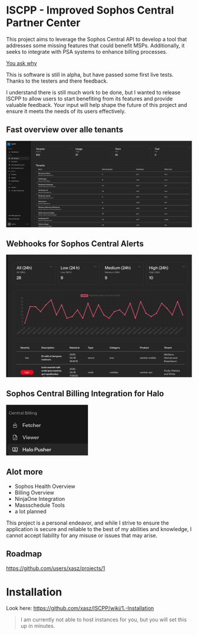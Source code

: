 # ISCPP - Improved Sophos Central Partner Center

This project aims to leverage the Sophos Central API to develop a tool that addresses some missing features that could benefit MSPs. 
Additionally, it seeks to integrate with PSA systems to enhance billing processes.

[You ask why](https://github.com/xasz/ISCPP/wiki)

This is software is still in alpha, but have passed some first live tests.
Thanks to the testers and there feedback.

I understand there is still much work to be done, but I wanted to release ISCPP to allow users to start benefiting from its features and provide valuable feedback. Your input will help shape the future of this project and ensure it meets the needs of its users effectively.

## Fast overview over alle tenants

![alt text](docs/images/tenants.png)

## Webhooks for Sophos Central Alerts

![alt text](docs/images/alerts.png)

## Sophos Central Billing Integration for Halo

![alt text](docs/images/centralbilling.png)

## Alot more

- Sophos Health Overview
- Billing Overview
- NinjaOne Integration
- Massschedule Tools
- a lot planned

This project is a personal endeavor, and while I strive to ensure the application is secure and reliable to the best of my abilities and knowledge, I cannot accept liability for any misuse or issues that may arise.

## Roadmap
https://github.com/users/xasz/projects/1
# Installation

Look here: https://github.com/xasz/ISCPP/wiki/1.-Installation

> I am currently not able to host instances for you, but you will set this up in minutes.
